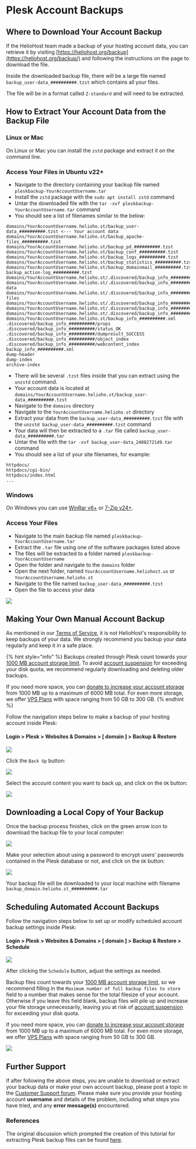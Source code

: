 # Plesk Account Backups

## Where to Download Your Account Backup

If the HelioHost team made a backup of your hosting account data, you can retrieve it by visiting [https://heliohost.org/backup](https://heliohost.org/backup/) and following the instructions on the page to download the file.

Inside the downloaded backup file, there will be a large file named `backup_user-data_##########.tzst` which contains all your files.  

The file will be in a format called `Z-standard` and will need to be extracted.

## How to Extract Your Account Data from the Backup File

### Linux or Mac

On Linux or Mac you can install the `zstd` package and extract it on the command line. 

### Access Your Files in Ubuntu v22+

* Navigate to the directory containing your backup file named `pleskbackup-YourAccountUsername.tar`
* Install the `zstd` package with the `sudo apt install zstd` command 
* Untar the downloaded file with the `tar -xvf pleskbackup-YourAccountUsername.tar` command
* You should see a list of filenames similar to the below: 
```text
domains/YourAccountUsername.helioho.st/backup_user-data_##########.tzst <--- Your account data
domains/YourAccountUsername.helioho.st/backup_apache-files_##########.tzst
domains/YourAccountUsername.helioho.st/backup_pd_##########.tzst
domains/YourAccountUsername.helioho.st/backup_conf_##########.tzst
domains/YourAccountUsername.helioho.st/backup_logs_##########.tzst
domains/YourAccountUsername.helioho.st/backup_statistics_##########.tzst
domains/YourAccountUsername.helioho.st/backup_domainmail_##########.tzst
backup_action-log_##########.tzst
domains/YourAccountUsername.helioho.st/.discovered/backup_info_##########/props
domains/YourAccountUsername.helioho.st/.discovered/backup_info_##########/cid_user-data
domains/YourAccountUsername.helioho.st/.discovered/backup_info_##########/cid_apache-files
domains/YourAccountUsername.helioho.st/.discovered/backup_info_##########/cid_domainmail_472
domains/YourAccountUsername.helioho.st/.discovered/backup_info_##########/status_OK
domains/YourAccountUsername.helioho.st/.discovered/backup_info_##########/object_index
domains/YourAccountUsername.helioho.st/backup_info_##########.xml
.discovered/backup_info_##########/props
.discovered/backup_info_##########/status_OK
.discovered/backup_info_##########/dumpresult_SUCCESS
.discovered/backup_info_##########/object_index
.discovered/backup_info_##########/webcontent_index
backup_info_##########.xml
dump-header
dump-index
archive-index
```
* There will be several `.tzst` files inside that you can extract using the `unzstd` command. 
* Your account data is located at `domains/YourAccountUsername.helioho.st/backup_user-data_##########.tzst`
* Navigate to the `domains` directory
* Navigate to the `YourAccountUsername.helioho.st` directory
* Extract your data from the `backup_user-data_##########.tzst` file with the `unzstd backup_user-data_##########.tzst` command 
* Your data will then be extracted to a `.tar` file called `backup_user-data_##########.tar`
* Untar the file with the `tar -xvf backup_user-data_2408272149.tar` command
* You should see a list of your site filenames, for example: 
```text
httpdocs/
httpdocs/cgi-bin/
httpdocs/index.html
...
```

### Windows 

On Windows you can use [WinRar v6+](https://www.win-rar.com/) or [7-Zip v24+](https://www.7-zip.org/).

### Access Your Files

* Navigate to the main backup file named `pleskbackup-YourAccountUsername.tar`
* Extract the `.tar` file using one of the software packages listed above
* The files will be extracted to a folder named `pleskbackup-YourAccountUsername`
* Open the folder and navigate to the `domains` folder
* Open the next folder, named `YourAccountUsername.heliohost.us` or `YourAccountUsername.helioho.st`
* Navigate to the file named `backup_user-data_##########.tzst` 
* Open the file to access your data

![](../../.gitbook/assets/extract-plesk-backup-file.png)

## Making Your Own Manual Account Backup

As mentioned in our [Terms of Service](../../hosting/terms.md), it is not HelioHost's responsibility to keep backups of your data. We strongly recommend you backup your data regularly and keep it in a safe place.

{% hint style="info" %}
Backups created through Plesk count towards your [1000 MB account storage limit](../../features/storage.md). To avoid [account suspension](../../accounts/suspension-policy.md) for exceeding your disk quota, we recommend regularly downloading and deleting older backups.

If you need more space, you can [donate to increase your account storage](../../accounts/donation-increase-storage.md) from 1000 MB up to a maximum of 6000 MB total. For even more storage, we offer [VPS Plans](https://heliohost.org/vps/) with space ranging from 50 GB to 300 GB.
{% endhint %}

Follow the navigation steps below to make a backup of your hosting account inside Plesk:

#### Login > Plesk > Websites & Domains > [ domain ] > Backup & Restore

![](../../.gitbook/assets/plesk-make-account-backup.png)

Click the `Back Up` button:

![](../../.gitbook/assets/plesk-make-account-backup-2.png)

Select the account content you want to back up, and click on the `OK` button:

![](../../.gitbook/assets/plesk-select-backup-content.png)

## Downloading a Local Copy of Your Backup

Once the backup process finishes, click on the green arrow icon to download the backup file to your local computer:

![](../../.gitbook/assets/plesk-download-backup-file.png)

Make your selection about using a password to encrypt users' passwords contained in the Plesk database or not, and click on the `OK` button:

![](../../.gitbook/assets/plesk-download-backup-file-2.png)

Your backup file will be downloaded to your local machine with filename `backup_domain.helioho.st_##########.tar`

## Scheduling Automated Account Backups

Follow the navigation steps below to set up or modify scheduled account backup settings inside Plesk:

#### Login > Plesk > Websites & Domains > [ domain ] > Backup & Restore > Schedule

![](../../.gitbook/assets/plesk-schedule-account-backup.png)

After clicking the `Schedule` button, adjust the settings as needed.

Backup files count towards your [1000 MB account storage limit](../../features/storage.md), so we recommend filling in the `Maximum number of full backup files to store` field to a number that makes sense for the total filesize of your account. Otherwise if you leave this field blank, backup files will pile up and increase your file storage unnecessarily, leaving you at risk of [account suspension](../../accounts/suspension-policy.md) for exceeding your disk quota.

If you need more space, you can [donate to increase your account storage](../../accounts/donation-increase-storage.md) from 1000 MB up to a maximum of 6000 MB total. For even more storage, we offer [VPS Plans](https://heliohost.org/vps/) with space ranging from 50 GB to 300 GB.

![](../../.gitbook/assets/plesk-max-number-of-backups.png)

## Further Support

If after following the above steps, you are unable to download or extract your backup data or make your own account backup, please post a topic in the [Customer Support forum](https://helionet.org/index/forum/45-customer-service/?do=add). Please make sure you provide your hosting account **username** and details of the problem, including what steps you have tried, and any **error message(s)** encountered.

### References

The original discussion which prompted the creation of this tutorial for extracting Plesk backup files can be found [here](https://helionet.org/index/topic/58777-solved-suspended-account/#comment-260423).